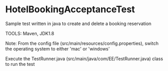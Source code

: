 # HotelBookingAcceptanceTest
Sample test written in java to create and delete a booking reservation

TOOLS:
Maven,
JDK1.8

Note: From the config file (src/main/resources/config.properties),  switch the operating system to either 'mac' or 'windows' 

Execute the TestRunner.java (src/main/java/com/EE/TestRunner.java) class to run the test
